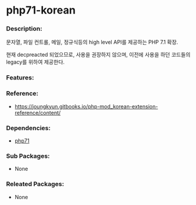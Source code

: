 # php71-korean

### Description:

문자열, 파일 컨트롤, 메일, 정규식등의 high level API를 제공하는 PHP 7.1 확장.

현재 decpreacted 되었으므로, 사용을 권장하지 않으며, 이전에 사용을 하던 코드들의 legacy를 위하여 제공한다.

### Features:

### Reference:
* https://joungkyun.gitbooks.io/php-mod_korean-extension-reference/content/

### Dependencies:
* [php71](pkg-addon-php71.md)

### Sub Packages:
* None

### Releated Packages:
* None

